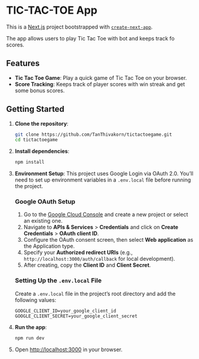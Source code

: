 # TIC-TAC-TOE App

This is a [Next.js](https://nextjs.org/) project bootstrapped with [`create-next-app`](https://github.com/vercel/next.js/tree/canary/packages/create-next-app).

The app allows users to play Tic Tac Toe with bot and keeps track fo scores.

## Features

- **Tic Tac Toe Game**: Play a quick game of Tic Tac Toe on your browser.
- **Score Tracking**: Keeps track of player scores with win streak and get some bonus scores.

## Getting Started

1. **Clone the repository**:

   ```bash
   git clone https://github.com/TanThivakorn/tictactoegame.git
   cd tictactoegame
   ```

2. **Install dependencies**:

   ```bash
   npm install
   ```

3. **Environment Setup**:
   This project uses Google Login via OAuth 2.0. You’ll need to set up environment variables in a `.env.local` file before running the project.

    ### Google OAuth Setup

    1. Go to the [Google Cloud Console](https://console.cloud.google.com/) and create a new project or select an existing one.
    2. Navigate to **APIs & Services** > **Credentials** and click on **Create Credentials** > **OAuth client ID**.
    3. Configure the OAuth consent screen, then select **Web application** as the Application type.
    4. Specify your **Authorized redirect URIs** (e.g., `http://localhost:3000/auth/callback` for local development).
    5. After creating, copy the **Client ID** and **Client Secret**.

    ### Setting Up the `.env.local` File

    Create a `.env.local` file in the project’s root directory and add the following values:

    ```plaintext
    GOOGLE_CLIENT_ID=your_google_client_id
    GOOGLE_CLIENT_SECRET=your_google_client_secret

4. **Run the app**:
    ```bash
    npm run dev
    ```

5. Open [http://localhost:3000](http://localhost:3000) in your browser.
